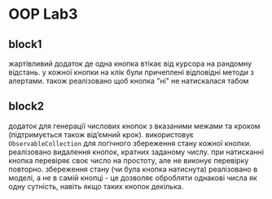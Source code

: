 # OOP Lab3

## block1
жартівливий додаток де одна кнопка втікає від курсора на рандомну відстань. у кожної кнопки на клік були причеплені відповідні методи з алертами. також реалізовано щоб кнопка "ні" не натискалася табом

## block2
додаток для генерації числових кнопок з вказаними межами та кроком (підтримується також від’ємний крок). використовує `ObservableCollection` для логічного збереження стану кожної кнопки. реалізовано видалення кнопок, кратних заданому числу. при натисканні кнопка перевіряє своє число на простоту, але не виконує перевірку повторно. збереження стану (чи була кнопка натиснута) реалізовано в моделі, а не в самій кнопці - це дозволяє обробляти однакові числа як одну сутність, навіть якщо таких кнопок декілька.

